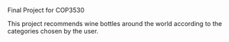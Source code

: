 Final Project for COP3530

This project recommends wine bottles around the world according to the categories chosen by the user.
